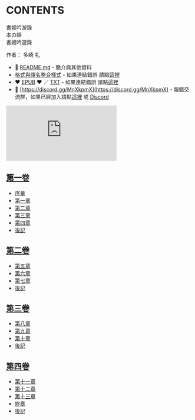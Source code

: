 # CONTENTS

書姬吟游錄  
本の姫  
書姬吟遊錄  

作者： 多崎 礼  



- :closed_book: [README.md](README.md) - 簡介與其他資料
- [格式與譯名整合樣式](https://github.com/bluelovers/node-novel/blob/master/lib/locales/%E6%9B%B8%E5%A7%AC%E5%90%9F%E6%B8%B8%E9%8C%84.ts) - 如果連結錯誤 請點[這裡](https://github.com/bluelovers/node-novel/blob/master/lib/locales/)
-  :heart: [EPUB](https://gitlab.com/demonovel/epub-txt/blob/master/wenku8/%E6%9B%B8%E5%A7%AC%E5%90%9F%E9%81%8A%E9%8C%84.epub) :heart:  ／ [TXT](https://gitlab.com/demonovel/epub-txt/blob/master/wenku8/out/%E6%9B%B8%E5%A7%AC%E5%90%9F%E9%81%8A%E9%8C%84.out.txt) - 如果連結錯誤 請點[這裡](https://gitlab.com/demonovel/epub-txt/blob/master/wenku8/)
- :mega: [https://discord.gg/MnXkpmX](https://discord.gg/MnXkpmX) - 報錯交流群，如果已經加入請點[這裡](https://discordapp.com/channels/467794087769014273/467794088285175809) 或 [Discord](https://discordapp.com/channels/@me)


![導航目錄](https://chart.apis.google.com/chart?cht=qr&chs=150x150&chl=https://gitlab.com/novel-group/txt-source/blob/master/wenku8/書姬吟游錄/導航目錄.md "導航目錄")




## [第一卷](00000_%E7%AC%AC%E4%B8%80%E5%8D%B7)

- [序章](00000_%E7%AC%AC%E4%B8%80%E5%8D%B7/00010_%E5%BA%8F%E7%AB%A0.txt)
- [第一章](00000_%E7%AC%AC%E4%B8%80%E5%8D%B7/00020_%E7%AC%AC%E4%B8%80%E7%AB%A0.txt)
- [第二章](00000_%E7%AC%AC%E4%B8%80%E5%8D%B7/00030_%E7%AC%AC%E4%BA%8C%E7%AB%A0.txt)
- [第三章](00000_%E7%AC%AC%E4%B8%80%E5%8D%B7/00040_%E7%AC%AC%E4%B8%89%E7%AB%A0.txt)
- [第四章](00000_%E7%AC%AC%E4%B8%80%E5%8D%B7/00050_%E7%AC%AC%E5%9B%9B%E7%AB%A0.txt)
- [後記](00000_%E7%AC%AC%E4%B8%80%E5%8D%B7/00060_%E5%BE%8C%E8%A8%98.txt)


## [第二卷](00010_%E7%AC%AC%E4%BA%8C%E5%8D%B7)

- [第五章](00010_%E7%AC%AC%E4%BA%8C%E5%8D%B7/00010_%E7%AC%AC%E4%BA%94%E7%AB%A0.txt)
- [第六章](00010_%E7%AC%AC%E4%BA%8C%E5%8D%B7/00020_%E7%AC%AC%E5%85%AD%E7%AB%A0.txt)
- [第七章](00010_%E7%AC%AC%E4%BA%8C%E5%8D%B7/00030_%E7%AC%AC%E4%B8%83%E7%AB%A0.txt)
- [後記](00010_%E7%AC%AC%E4%BA%8C%E5%8D%B7/00040_%E5%BE%8C%E8%A8%98.txt)


## [第三卷](00020_%E7%AC%AC%E4%B8%89%E5%8D%B7)

- [第八章](00020_%E7%AC%AC%E4%B8%89%E5%8D%B7/00010_%E7%AC%AC%E5%85%AB%E7%AB%A0.txt)
- [第九章](00020_%E7%AC%AC%E4%B8%89%E5%8D%B7/00020_%E7%AC%AC%E4%B9%9D%E7%AB%A0.txt)
- [第十章](00020_%E7%AC%AC%E4%B8%89%E5%8D%B7/00030_%E7%AC%AC%E5%8D%81%E7%AB%A0.txt)
- [後記](00020_%E7%AC%AC%E4%B8%89%E5%8D%B7/00040_%E5%BE%8C%E8%A8%98.txt)


## [第四卷](00030_%E7%AC%AC%E5%9B%9B%E5%8D%B7)

- [第十一章](00030_%E7%AC%AC%E5%9B%9B%E5%8D%B7/00010_%E7%AC%AC%E5%8D%81%E4%B8%80%E7%AB%A0.txt)
- [第十二章](00030_%E7%AC%AC%E5%9B%9B%E5%8D%B7/00020_%E7%AC%AC%E5%8D%81%E4%BA%8C%E7%AB%A0.txt)
- [第十三章](00030_%E7%AC%AC%E5%9B%9B%E5%8D%B7/00030_%E7%AC%AC%E5%8D%81%E4%B8%89%E7%AB%A0.txt)
- [終章](00030_%E7%AC%AC%E5%9B%9B%E5%8D%B7/00040_%E7%B5%82%E7%AB%A0.txt)
- [後記](00030_%E7%AC%AC%E5%9B%9B%E5%8D%B7/00050_%E5%BE%8C%E8%A8%98.txt)

